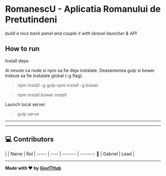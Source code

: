 # RomanescU - Aplicatia Romanului de Pretutindeni

_build a nice back panel and couple it with laravel launcher & API_


## How to run 

Install deps

Ai nevoie ca node si npm sa fie deja instalate. Deasemenea gulp si bower trebuie sa fie instalate global (-g flag). 

> npm install -g gulp
> npm install -g bower

> npm install
> bower install

Launch local server

> gulp serve


------
------

## :computer: Contributors

|    | Name | Rol | 
----- | ---- | ------- | -------:
:boy:  |  Gabriel  | Lead | 

----------

**Made with :heart: by [GovITHub](http://ithub.gov.ro)**
